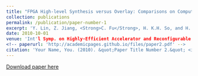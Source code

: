 ```yaml
---
title: "FPGA High-level Synthesis versus Overlay: Comparisons on Computation Kernels"
collection: publications
permalink: /publication/paper-number-1
excerpt: 'Y. Lin, Z. Jiang, <Strong>C. Fu</Strong>, H. K.H. So, and H. Yang'
date: 2010-10-01
venue: 'Int'l Symp. on Highly-Efficient Accelerator and Reconfigurable Technologies (HEART), 2017.'
<!-- paperurl: 'http://academicpages.github.io/files/paper2.pdf' -->
citation: 'Your Name, You. (2010). &quot;Paper Title Number 2.&quot; <i>Journal 1</i>. 1(2).'
---
```

<!-- This paper is about the number 2. The number 3 is left for future work.
 -->
[Download paper here](https://dl.acm.org/citation.cfm?id=3039919)

<!-- Recommended citation: Your Name, You. (2010). "Paper Title Number 2." <i>Journal 1</i>. 1(2). -->